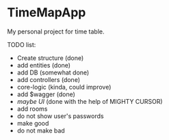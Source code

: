 # TimeMapApp

My personal project for time table.  

TODO list:
- Create structure (done)
- add entities (done)
- add DB (somewhat done)
- add controllers (done)
- core-logic (kinda, could improve)
- add $wagger (done)
- *maybe UI* (done with the help of MIGHTY CURSOR)
- add rooms
- do not show user's passwords
- make good
- do not make bad
